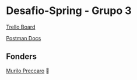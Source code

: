 # Desafio-Spring - Grupo 3

[Trello Board](https://trello.com/b/KN4wxOQa/desafio-spring)

[Postman Docs](https://documenter.getpostman.com/view/16324866/Tzm5Jx4Z)


## Fonders

[Murilo Preccaro](http://github.com/mogmeli) 🧙
